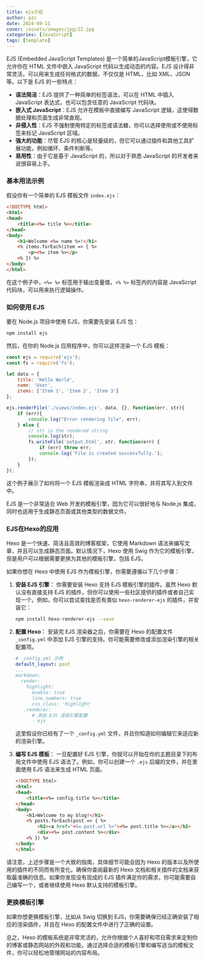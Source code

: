 ```yaml
---
title: ejs介绍
author: pzc
date: 2024-09-11
cover: /assets/images/jpg/22.jpg
categories: [JavaScript]
tags: [template]
---
```

EJS (Embedded JavaScript Templates) 是一个简单的JavaScript模板引擎，它允许你在 HTML 文件中嵌入 JavaScript 代码以生成动态的内容。EJS 设计得非常灵活，可以用来生成任何格式的数据，不仅仅是 HTML，比如 XML、JSON 等。以下是 EJS 的一些特点：

- **语法简洁**：EJS 提供了一种简单的标签语法，可以在 HTML 中插入 JavaScript 表达式，也可以包含任意的 JavaScript 代码块。
- **嵌入式 JavaScript**：EJS 允许在模板中直接编写 JavaScript 逻辑，这使得数据处理和页面生成非常直观。
- **非侵入性**：EJS 不强制使用特定的标签或语法糖，你可以选择使用或不使用标签来标记 JavaScript 区域。
- **强大的功能**：尽管 EJS 的核心是轻量级的，但它可以通过插件和其他工具扩展功能，例如循环、条件判断等。
- **易用性**：由于它是基于 JavaScript 的，所以对于熟悉 JavaScript 的开发者来说很容易上手。

### 基本用法示例

假设你有一个简单的 EJS 模板文件 `index.ejs`：

```html
<!DOCTYPE html>
<html>
<head>
    <title><%= title %></title>
</head>
<body>
    <h1>Welcome <%= name %>!</h1>
    <% items.forEach(item => { %>
        <p><%= item %></p>
    <% }) %>
</body>
</html>
```

在这个例子中，`<%= %>` 标签用于输出变量值，`<% %>` 标签内的内容是 JavaScript 代码块，可以用来执行逻辑操作。

### 如何使用 EJS

要在 Node.js 项目中使用 EJS，你需要先安装 EJS 包：

```bash
npm install ejs
```

然后，在你的 Node.js 应用程序中，你可以这样渲染一个 EJS 模板：

```javascript
const ejs = require('ejs');
const fs = require('fs');

let data = {
    title: 'Hello World',
    name: 'User',
    items: ['Item 1', 'Item 2', 'Item 3']
};

ejs.renderFile('./views/index.ejs', data, {}, function(err, str){
    if (err){ 
        console.log("Error rendering file", err);
    } else {
        // str is the rendered string
        console.log(str);
        fs.writeFile('output.html', str, function(err) {
            if (err) throw err;
            console.log('File is created successfully.');
        });
    }
});
```

这个例子展示了如何将一个 EJS 模板渲染成 HTML 字符串，并将其写入到文件中。

EJS 是一个非常适合 Web 开发的模板引擎，因为它可以很好地与 Node.js 集成，同时也适用于生成静态页面或其他类型的数据文件。


### EJS在Hexo的应用
Hexo 是一个快速、简洁且高效的博客框架，它使用 Markdown 语法来编写文章，并且可以生成静态页面。默认情况下，Hexo 使用 Swig 作为它的模板引擎，但是用户可以根据需要更换为其他的模板引擎，包括 EJS。

如果你想在 Hexo 中使用 EJS 作为模板引擎，你需要遵循以下几个步骤：

1. **安装 EJS 引擎**：
   你需要安装 Hexo 支持 EJS 模板引擎的插件。虽然 Hexo 默认没有直接支持 EJS 的插件，但你可以使用一些社区提供的插件或者自己实现一个。例如，你可以尝试查找是否有类似 `hexo-renderer-ejs` 的插件，并安装它：

   ```bash
   npm install hexo-renderer-ejs --save
   ```

2. **配置 Hexo**：
   安装完 EJS 渲染器之后，你需要在 Hexo 的配置文件 `_config.yml` 中添加 EJS 引擎的支持。你可能需要修改或添加渲染引擎的相关配置项。

   ```yaml
   # _config.yml 示例
   default_layout: post
   ...
   markdown:
     render:
       highlight:
         enable: true
         line_numbers: true
         css_class: 'highlight'
      .renderer:
         # 添加 EJS 渲染引擎配置
         - ejs
   ```

   这里假设你已经有了一个 `_config.yml` 文件，并且你知道如何编辑它来适应新的渲染引擎。

3. **编写 EJS 模板**：
   一旦配置好 EJS 引擎，你就可以开始在你的主题目录下的布局文件中使用 EJS 语法了。例如，你可以创建一个 `.ejs` 后缀的文件，并在里面使用 EJS 语法来生成 HTML 页面。

   ```html
   <!DOCTYPE html>
   <html>
   <head>
       <title><%= config.title %></title>
   </head>
   <body>
       <h1>Welcome to my blog!</h1>
       <% posts.forEach(post => { %>
           <h2><a href="<%= post.url %>"><%= post.title %></a></h2>
           <div><%= post.content %></div>
       <% }) %>
   </body>
   </html>
   ```
请注意，上述步骤是一个大致的指南，具体细节可能会因为 Hexo 的版本以及所使用的插件的不同而有所变化。确保你查阅最新的 Hexo 文档和相关插件的文档来获取最准确的信息。如果你发现没有现成的 EJS 插件满足你的需求，你可能需要自己编写一个，或者继续使用 Hexo 默认支持的模板引擎。

### 更换模板引擎

如果你想更换模板引擎，比如从 Swig 切换到 EJS，你需要确保已经正确安装了相应的渲染插件，并且在 Hexo 的配置文件中进行了正确的设置。

总之，Hexo 的模板系统是非常灵活的，允许你根据个人喜好和项目需求来定制你的博客或静态网站的外观和功能。通过选择合适的模板引擎和编写适当的模板文件，你可以轻松地管理网站的内容布局。
